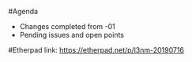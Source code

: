 #Agenda

- Changes completed from -01
- Pending issues and open points

#Etherpad link: https://etherpad.net/p/l3nm-20190716 
